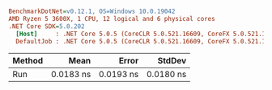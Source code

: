 ``` ini

BenchmarkDotNet=v0.12.1, OS=Windows 10.0.19042
AMD Ryzen 5 3600X, 1 CPU, 12 logical and 6 physical cores
.NET Core SDK=5.0.202
  [Host]     : .NET Core 5.0.5 (CoreCLR 5.0.521.16609, CoreFX 5.0.521.16609), X64 RyuJIT
  DefaultJob : .NET Core 5.0.5 (CoreCLR 5.0.521.16609, CoreFX 5.0.521.16609), X64 RyuJIT


```
| Method |      Mean |     Error |    StdDev |
|------- |----------:|----------:|----------:|
|    Run | 0.0183 ns | 0.0193 ns | 0.0180 ns |
